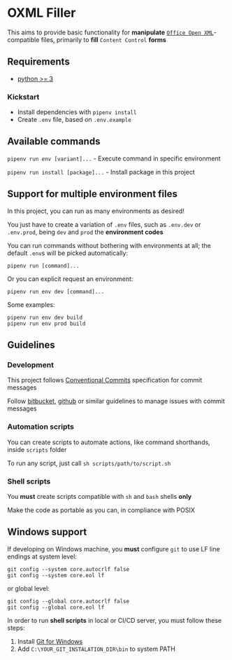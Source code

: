 # OXML Filler

This aims to provide basic functionality for **manipulate** [`Office Open XML`](http://officeopenxml.com)-compatible files,
primarily to **fill** `Content Control` **forms**

## Requirements

- [python >= 3](https://www.python.org/)

### Kickstart

- Install dependencies with `pipenv install`
- Create `.env` file, based on `.env.example`

## Available commands

`pipenv run env [variant]...` - Execute command in specific environment

`pipenv run install [package]...` - Install package in this project

## Support for multiple environment files

In this project, you can run as many environments as desired!

You just have to create a variation of `.env` files, such as `.env.dev` or `.env.prod`, being `dev` and `prod` the **environment codes**

You can run commands without bothering with environments at all; the default `.env`s will be picked automatically:

```SH
pipenv run [command]...
```

Or you can explicit request an environment:

```SH
pipenv run env dev [command]...
```

Some examples:

```SH
pipenv run env dev build
pipenv run env prod build
```

## Guidelines

### Development

This project follows [Conventional Commits](https://www.conventionalcommits.org/) specification for commit messages

Follow [bitbucket](https://support.atlassian.com/bitbucket-cloud/docs/resolve-issues-automatically-when-users-push-code/), [github](https://docs.github.com/en/issues/tracking-your-work-with-issues/linking-a-pull-request-to-an-issue) or similar guidelines to manage issues with commit messages

### Automation scripts

You can create scripts to automate actions, like command shorthands, inside `scripts` folder

To run any script, just call `sh scripts/path/to/script.sh`

### Shell scripts

You **must** create scripts compatible with `sh` and `bash` shells **only**

Make the code as portable as you can, in compliance with POSIX

## Windows support

If developing on Windows machine, you **must** configure `git` to use LF line endings at system level:

```SH
git config --system core.autocrlf false
git config --system core.eol lf
```

or global level:

```SH
git config --global core.autocrlf false
git config --global core.eol lf
```

In order to run **shell scripts** in local or CI/CD server, you must follow these steps:

1. Install [Git for Windows](https://git-scm.com/download/win)
2. Add `C:\YOUR_GIT_INSTALATION_DIR\bin` to system PATH
